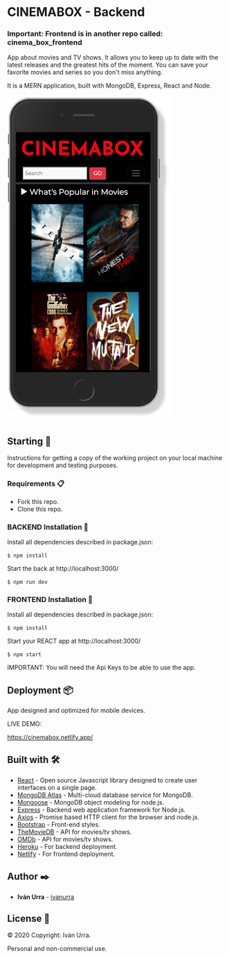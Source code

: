 # CINEMABOX - Backend

### Important: Frontend is in another repo called: cinema_box_frontend

App about movies and TV shows. It allows you to keep up to date with the latest releases and the greatest hits of the moment. You can save your favorite movies and series so you don't miss anything.

It is a MERN application, built with MongoDB, Express, React and Node.

![Screenshot](/public/images/iphonemeta.png)

## Starting 🚀

Instructions for getting a copy of the working project on your local machine for development and testing purposes.

### Requirements 📋

* Fork this repo.
* Clone this repo.

### BACKEND Installation 🔧

Install all dependencies described in package.json:

```
$ npm install
```

Start the back at http://localhost:3000/

```
$ npm run dev
```

### FRONTEND Installation 🔧

Install all dependencies described in package.json:

```
$ npm install
```

Start your REACT app at http://localhost:3000/

```
$ npm start
```

IMPORTANT: You will need the Api Keys to be able to use the app.

## Deployment 📦

App designed and optimized for mobile devices.

LIVE DEMO:

https://cinemabox.netlify.app/

## Built with 🛠️

* [React](https://reactjs.org/) - Open source Javascript library designed to create user interfaces on a single page.
* [MongoDB Atlas](https://www.mongodb.com/cloud/atlas) - Multi-cloud database service for MongoDB.
* [Mongoose](https://mongoosejs.com/) - MongoDB object modeling for node.js.
* [Express](https://expressjs.com/) - Backend web application framework for Node.js.
* [Axios](https://www.npmjs.com/package/axios) - Promise based HTTP client for the browser and node.js.
* [Bootstrap](https://getbootstrap.com/) - Front-end styles.
* [TheMovieDB](https://developers.themoviedb.org/3/getting-started/introduction) - API for movies/tv shows.
* [OMDb](http://www.omdbapi.com/) - API for movies/tv shows.
* [Heroku](https://www.heroku.com/) - For backend deployment.
* [Netlify](https://www.netlify.com//) - For frontend deployment.

## Author ✒️

* **Iván Urra** - [ivanurra](https://github.com/ivanurra)

## License 📄

© 2020 Copyright: Iván Urra.

Personal and non-commercial use.